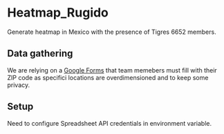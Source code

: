 # Heatmap_Rugido
Generate heatmap in Mexico with the presence of Tigres 6652 members.

## Data gathering
We are relying on a [Google Forms](https://forms.gle/jVcVVniRfnauyCW89) that team memebers must fill with their ZIP code as specifici locations are overdimensioned and to keep some privacy.

## Setup
Need to configure Spreadsheet API credentials in environment variable.